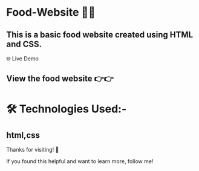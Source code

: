 # Food-Website  🍿🍿

This is a basic food website created using HTML and CSS. 
------
🌐 Live Demo

View the food website 👉👉 
------
# 🛠 Technologies Used:-
html,css
--------
Thanks for visiting! 🌟

If you found this helpful and want to learn more, follow me!
